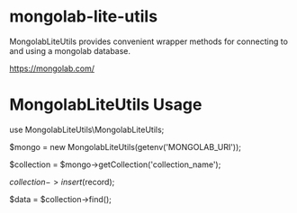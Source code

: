 mongolab-lite-utils
===================

MongolabLiteUtils provides convenient wrapper methods for connecting to and using a mongolab database.

https://mongolab.com/

MongolabLiteUtils Usage
=======================

use MongolabLiteUtils\MongolabLiteUtils;

$mongo = new MongolabLiteUtils(getenv('MONGOLAB_URI'));

$collection = $mongo->getCollection('collection_name');		    

$collection->insert($record);

$data = $collection->find();